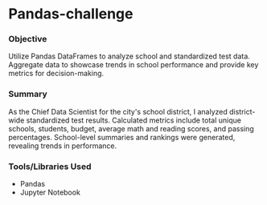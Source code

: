 # Pandas-challenge

### Objective
Utilize Pandas DataFrames to analyze school and standardized test data. Aggregate data to showcase trends in school performance and provide key metrics for decision-making.

### Summary
As the Chief Data Scientist for the city's school district, I analyzed district-wide standardized test results. Calculated metrics include total unique schools, students, budget, average math and reading scores, and passing percentages. School-level summaries and rankings were generated, revealing trends in performance.

### Tools/Libraries Used
- Pandas
- Jupyter Notebook
